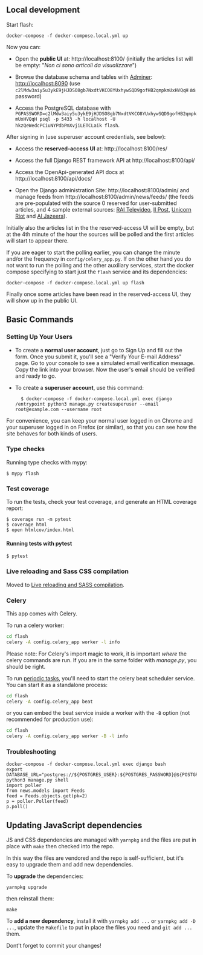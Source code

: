 ## Local development

Start flash:

    docker-compose -f docker-compose.local.yml up

Now you can:

- Open the **public UI** at: http://localhost:8100/ (initially the articles list will be empty: "_Non ci sono articoli da visualizzare_")

- Browse the database schema and tables with [Adminer](https://www.adminer.org/): [http://localhost:8090](http://localhost:8090/?pgsql=postgres&username=hkzQeWedcPCiuNYPdbPmXvjiLETCLaik&db=flash&ns=public) (use `c2lMdw3aiy5u3ykE9jHJDSO8gb7NxdtVKCO8YUxhywSQD9gofHB2qmpkmUxHVQqH` as password)

- Access the PostgreSQL database with `PGPASSWORD=c2lMdw3aiy5u3ykE9jHJDSO8gb7NxdtVKCO8YUxhywSQD9gofHB2qmpkmUxHVQqH psql -p 5433 -h localhost -U hkzQeWedcPCiuNYPdbPmXvjiLETCLaik flash`.

After signing in (use superuser account credentials, see below):

- Access the **reserved-access UI** at: http://localhost:8100/res/

- Access the full Django REST framework API at http://localhost:8100/api/

- Access the OpenApi-generated API docs at http://localhost:8100/api/docs/

- Open the Django administration Site: http://localhost:8100/admin/ and manage feeds from http://localhost:8100/admin/news/feeds/ (the feeds are pre-populated with the source 0 reserved for user-submitted articles, and 4 sample external sources: [RAI Televideo](https://www.servizitelevideo.rai.it/televideo/pub/index.jsp), [Il Post](https://www.ilpost.it), [Unicorn Riot](https://www.unicornriot.ninja) and [Al Jazeera](https://www.aljazeera.com/)).

Initially also the articles list in the the reserved-access UI will be empty, but at the 4th minute of the hour the sources will be polled and the first articles will start to appear there.

If you are eager to start the polling earlier, you can change the minute and/or the frequency in `config/celery_app.py`. If on the other hand you do not want to run the polling and the other auxiliary services, start the docker compose specifying to start just the `flash` service and its dependencies:

    docker-compose -f docker-compose.local.yml up flash

Finally once some articles have been read in the reserved-access UI, they will show up in the public UI.

## Basic Commands

### Setting Up Your Users

- To create a **normal user account**, just go to Sign Up and fill out the form. Once you submit it, you'll see a "Verify Your E-mail Address" page. Go to your console to see a simulated email verification message. Copy the link into your browser. Now the user's email should be verified and ready to go.

- To create a **superuser account**, use this command:

        $ docker-compose -f docker-compose.local.yml exec django /entrypoint python3 manage.py createsuperuser --email root@example.com --username root

For convenience, you can keep your normal user logged in on Chrome and your superuser logged in on Firefox (or similar), so that you can see how the site behaves for both kinds of users.

### Type checks

Running type checks with mypy:

    $ mypy flash

### Test coverage

To run the tests, check your test coverage, and generate an HTML coverage report:

    $ coverage run -m pytest
    $ coverage html
    $ open htmlcov/index.html

#### Running tests with pytest

    $ pytest

### Live reloading and Sass CSS compilation

Moved to [Live reloading and SASS compilation](https://cookiecutter-django.readthedocs.io/en/latest/2-local-development/developing-locally.html#using-webpack-or-gulp).

### Celery

This app comes with Celery.

To run a celery worker:

```bash
cd flash
celery -A config.celery_app worker -l info
```

Please note: For Celery's import magic to work, it is important _where_ the celery commands are run. If you are in the same folder with _manage.py_, you should be right.

To run [periodic tasks](https://docs.celeryq.dev/en/stable/userguide/periodic-tasks.html), you'll need to start the celery beat scheduler service. You can start it as a standalone process:

```bash
cd flash
celery -A config.celery_app beat
```

or you can embed the beat service inside a worker with the `-B` option (not recommended for production use):

```bash
cd flash
celery -A config.celery_app worker -B -l info
```

### Troubleshooting

```
docker-compose -f docker-compose.local.yml exec django bash
export DATABASE_URL="postgres://${POSTGRES_USER}:${POSTGRES_PASSWORD}@${POSTGRES_HOST}:${POSTGRES_PORT}/${POSTGRES_DB}"
python3 manage.py shell
import poller
from news.models import Feeds
feed = Feeds.objects.get(pk=2)
p = poller.Poller(feed)
p.poll()
```

## Updating JavaScript dependencies

JS and CSS dependencies are managed with `yarnpkg` and the files are put in place with `make` then checked into the repo.

In this way the files are vendored and the repo is self-sufficient, but it's easy to upgrade them and add new dependencies.

To **upgrade** the dependencies:

    yarnpkg upgrade

then reinstall them:

    make

To **add a new dependency**, install it with `yarnpkg add ...` or `yarnpkg add -D ...`, update the `Makefile` to put in place the files you need and `git add ...` them.

Dont't forget to commit your changes!
